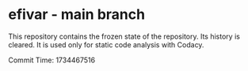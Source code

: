 # efivar - main branch

This repository contains the frozen state of the repository.
Its history is cleared. It is used only for static code
analysis with Codacy.

Commit Time: 1734467516